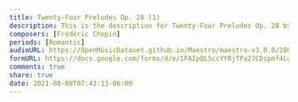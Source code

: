```yaml
---
title: Twenty-Four Preludes Op. 28 (1)
description: This is the description for Twenty-Four Preludes Op. 28 by Frédéric Chopin
composers: [Frédéric Chopin]
periods: [Romantic]
audioURL: https://OpenMusicDataset.github.io/Maestro/maestro-v3.0.0/2004/MIDI-Unprocessed_XP_06_R1_2004_01_ORIG_MID--AUDIO_06_R1_2004_01_Track01_wav.midi
formURL: https://docs.google.com/forms/d/e/1FAIpQLSccYYRjTPa27CDspmf4LgE94XGjQ3y_WUJ6j0mwIhCHaObEyA/viewform
comments: true
share: true
date: 2021-08-08T07:43:13-06:00
---
```

